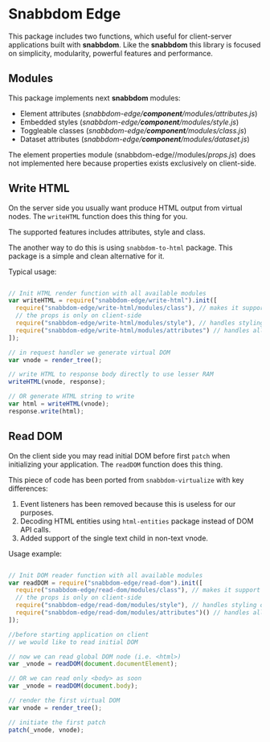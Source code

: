 # Snabbdom Edge

This package includes two functions, which useful for client-server applications built with **snabbdom**.
Like the **snabbdom** this library is focused on simplicity, modularity, powerful features and performance.

## Modules

This package implements next **snabbdom** modules:

* Element attributes (*snabbdom-edge/__component__/modules/attributes.js*)
* Embedded styles (*snabbdom-edge/__component__/modules/style.js*)
* Toggleable classes (*snabbdom-edge/__component__/modules/class.js*)
* Dataset attributes (*snabbdom-edge/__component__/modules/dataset.js*)

The element properties module (snabbdom-edge/<component>/modules/*props.js*) does not
implemented here because properties exists exclusively on client-side.

## Write HTML

On the server side you usually want produce HTML output from virtual nodes.
The `writeHTML` function does this thing for you.

The supported features includes attributes, style and class.

The another way to do this is using `snabbdom-to-html` package.
This package is a simple and clean alternative for it.

Typical usage:

```javascript

// Init HTML render function with all available modules
var writeHTML = require("snabbdom-edge/write-html").init([
  require("snabbdom-edge/write-html/modules/class"), // makes it support toggled classes
  // the props is only on client-side
  require("snabbdom-edge/write-html/modules/style"), // handles styling on elements
  require("snabbdom-edge/write-html/modules/attributes") // handles all other attributes
]);

// in request handler we generate virtual DOM
var vnode = render_tree();

// write HTML to response body directly to use lesser RAM
writeHTML(vnode, response);

// OR generate HTML string to write
var html = writeHTML(vnode);
response.write(html);

```

## Read DOM

On the client side you may read initial DOM before first `patch` when initializing your application.
The `readDOM` function does this thing.

This piece of code has been ported from `snabbdom-virtualize` with key differences:

1. Event listeners has been removed because this is useless for our purposes.
2. Decoding HTML entities using `html-entities` package instead of DOM API calls.
3. Added support of the single text child in non-text vnode.

Usage example:

```javascript

// Init DOM reader function with all available modules
var readDOM = require("snabbdom-edge/read-dom").init([
  require("snabbdom-edge/read-dom/modules/class"), // makes it support toggled classes
  // the props is only on client-side
  require("snabbdom-edge/read-dom/modules/style"), // handles styling on elements
  require("snabbdom-edge/read-dom/modules/attributes")() // handles all other attributes
]);

//before starting application on client
// we would like to read initial DOM

// now we can read global DOM node (i.e. <html>)
var _vnode = readDOM(document.documentElement);

// OR we can read only <body> as soon
var _vnode = readDOM(document.body);

// render the first virtual DOM
var vnode = render_tree();

// initiate the first patch
patch(_vnode, vnode);

```
